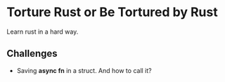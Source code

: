 # Torture Rust or Be Tortured by Rust

Learn rust in a hard way.

## Challenges

- Saving **async fn** in a struct. And how to call it?

